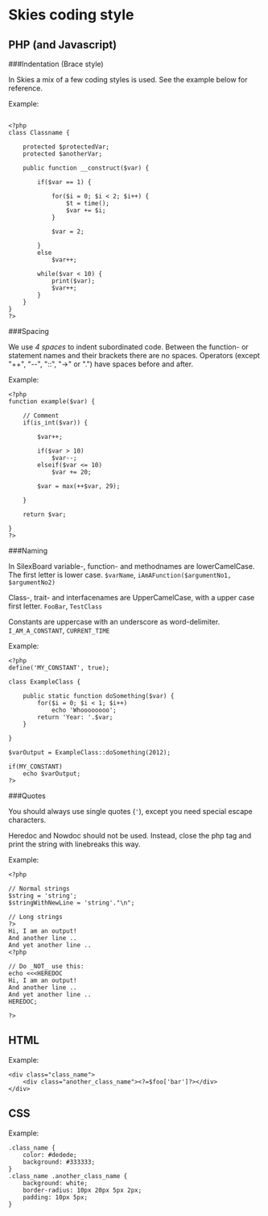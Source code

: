 Skies coding style
==================

PHP (and Javascript)
--------------------

###Indentation (Brace style)

In Skies a mix of a few coding styles is used. See the example below for reference.


Example:

```

<?php
class Classname {

    protected $protectedVar;
    protected $anotherVar;

    public function __construct($var) {

        if($var == 1) {

            for($i = 0; $i < 2; $i++) {
                $t = time();
                $var += $i;
            }

            $var = 2;

        }
        else
            $var++;

        while($var < 10) {
            print($var);
            $var++;
        }
    }
}
?>
```

###Spacing

We use _4 spaces_ to indent subordinated code.
Between the function- or statement names and their brackets there are no spaces.
Operators (except "++", "--", "::", "->" or ".") have spaces before and after.


Example:

```
<?php
function example($var) {

	// Comment
	if(is_int($var)) {

		$var++;

		if($var > 10)
			$var--;
		elseif($var <= 10)
			$var += 20;

		$var = max(++$var, 29);

	}

	return $var;

}
?>
```

###Naming

In SilexBoard variable-, function- and methodnames are lowerCamelCase. The first letter is lower case. `$varName`, `iAmAFunction($argumentNo1, $argumentNo2)`

Class-, trait- and interfacenames are UpperCamelCase, with a upper case first letter. `FooBar`, `TestClass`

Constants are uppercase with an underscore as word-delimiter. `I_AM_A_CONSTANT`, `CURRENT_TIME`


Example:

```
<?php
define('MY_CONSTANT', true);

class ExampleClass {

	public static function doSomething($var) {
		for($i = 0; $i < 1; $i++)
			echo 'Whoooooooo';
		return 'Year: '.$var;
	}

}

$varOutput = ExampleClass::doSomething(2012);

if(MY_CONSTANT)
    echo $varOutput;
?>
```

###Quotes

You should always use single quotes (`'`), except you need special escape characters.

Heredoc and Nowdoc should not be used. Instead, close the php tag and print the string with linebreaks this way.


Example:

```
<?php

// Normal strings
$string = 'string';
$stringWithNewLine = 'string'."\n";

// Long strings
?>
Hi, I am an output!
And another line ..
And yet another line ..
<?php

// Do _NOT_ use this:
echo <<<HEREDOC
Hi, I am an output!
And another line ..
And yet another line ..
HEREDOC;

?>
```

HTML
----------
Example:

```
<div class="class_name">
    <div class="another_class_name"><?=$foo['bar']?></div>
</div>
```

CSS
---
Example:

```
.class_name {
    color: #dedede;
    background: #333333;
}
.class_name .another_class_name {
    background: white;
    border-radius: 10px 20px 5px 2px;
    padding: 10px 5px;
}
```